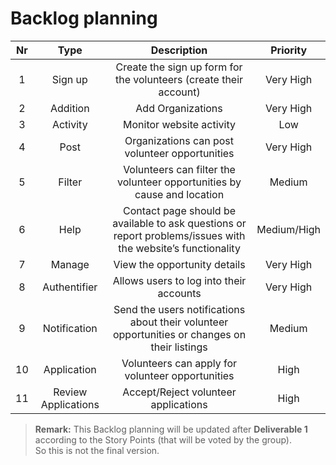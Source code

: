 # Backlog planning

| Nr |         Type        |                                                  Description                                                  |   Priority  |
|:--:|:-------------------:|:-------------------------------------------------------------------------------------------------------------:|:-----------:|
|  1 |       Sign up       |                       Create the sign up form for the volunteers  (create their account)                      |  Very High  |
|  2 |       Addition      |                                               Add Organizations                                               |  Very High  |
|  3 |       Activity      |                                           Monitor website activity                                            |     Low     |
|  4 |         Post        |                                 Organizations can post volunteer opportunities                                |  Very High  |
|  5 |        Filter       |                    Volunteers can filter the volunteer opportunities by cause and location                    |    Medium   |
|  6 |         Help        | Contact page should be available to ask questions or report problems/issues with the website’s functionality  | Medium/High |
|  7 |        Manage       |                                         View the opportunity details                                          |  Very High  |
|  8 |     Authentifier    |                                    Allows users to log into their accounts                                    |  Very High  |
|  9 |     Notification    |         Send the users notifications about their volunteer opportunities or changes on their listings         |    Medium   |
| 10 |     Application     |                               Volunteers can apply for volunteer opportunities                                |     High    |
| 11 | Review Applications |                                      Accept/Reject volunteer applications                                     | High        |

> **Remark:**
> This Backlog planning will be updated after **Deliverable 1** according to the Story Points (that will be voted by the group).   
> So this is not the final version.

